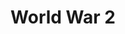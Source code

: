 ---
title: World War 2
layout: post
description: summary
permalink: /conflicts/ww2
menu: nav/world/globalconflicts.html
image: 
tags: [War]
---